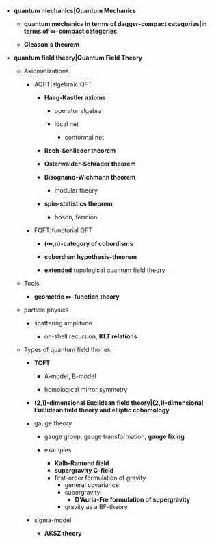 
* **quantum mechanics|Quantum Mechanics**
  
  * **quantum mechanics in terms of dagger-compact categories|in terms of ∞-compact categories**

  * **Gleason's theorem**

* **quantum field theory|Quantum Field Theory**

  * Axiomatizations

    * AQFT|algebraic QFT

      * **Haag-Kastler axioms**

        * operator algebra

        * local net
  
          * conformal net

      * **Reeh-Schlieder theorem**     

      * **Osterwalder-Schrader theorem**

      * **Bisognano-Wichmann theorem**

        * modular theory

      * **spin-statistics theorem**

        * boson, fermion

    * FQFT|functorial QFT


      * **(∞,n)-category of cobordisms**

      * **cobordism hypothesis-theorem**

      * **extended** topological quantum field theory

  * Tools

    * **geometric ∞-function theory**

  * particle physics

    * scattering amplitude

      * on-shell recursion, **KLT relations**


  * Types of quantum field thories

    * **TCFT**

      * A-model, B-model

      * homological mirror symmetry

    * **(2,1)-dimensional Euclidean field theory|(2,1)-dimensional Euclidean field theory and elliptic cohomology**

    * gauge theory
      * gauge group, gauge transformation, **gauge fixing**
      * examples

        * **Kalb-Ramond field**
        * **supergravity C-field**
        * first-order formulation of gravity
          * general covariance
          * supergravity
            * **D'Auria-Fre formulation of supergravity**
          * gravity as a BF-theory

    * sigma-model

      * **AKSZ theory**


